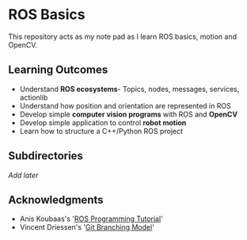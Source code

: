 # ROS Basics
This repository acts as my note pad as I learn ROS basics, motion and OpenCV.

## Learning Outcomes 
* Understand **ROS ecosystems**- Topics, nodes, messages, services, actionlib 
* Understand how position and orientation are represented in ROS
* Develop simple **computer vision programs** with ROS and **OpenCV**
* Develop simple application to control **robot motion**
* Learn how to structure a C++/Python ROS project


## Subdirectories
*Add later*
  

## Acknowledgments
* Anis Koubaas's '[ROS Programming Tutorial](https://www.udemy.com/ros-essentials/)'
* Vincent Driessen's '[Git Branching Model](https://nvie.com/posts/a-successful-git-branching-model/)'
